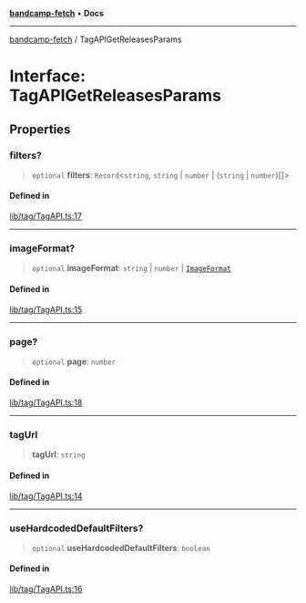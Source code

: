 [**bandcamp-fetch**](../README.md) • **Docs**

***

[bandcamp-fetch](../README.md) / TagAPIGetReleasesParams

# Interface: TagAPIGetReleasesParams

## Properties

### filters?

> `optional` **filters**: `Record`\<`string`, `string` \| `number` \| (`string` \| `number`)[]\>

#### Defined in

[lib/tag/TagAPI.ts:17](https://github.com/patrickkfkan/bandcamp-fetch/blob/e4cb82348d4aab387354625a2433077d57362f73/src/lib/tag/TagAPI.ts#L17)

***

### imageFormat?

> `optional` **imageFormat**: `string` \| `number` \| [`ImageFormat`](ImageFormat.md)

#### Defined in

[lib/tag/TagAPI.ts:15](https://github.com/patrickkfkan/bandcamp-fetch/blob/e4cb82348d4aab387354625a2433077d57362f73/src/lib/tag/TagAPI.ts#L15)

***

### page?

> `optional` **page**: `number`

#### Defined in

[lib/tag/TagAPI.ts:18](https://github.com/patrickkfkan/bandcamp-fetch/blob/e4cb82348d4aab387354625a2433077d57362f73/src/lib/tag/TagAPI.ts#L18)

***

### tagUrl

> **tagUrl**: `string`

#### Defined in

[lib/tag/TagAPI.ts:14](https://github.com/patrickkfkan/bandcamp-fetch/blob/e4cb82348d4aab387354625a2433077d57362f73/src/lib/tag/TagAPI.ts#L14)

***

### useHardcodedDefaultFilters?

> `optional` **useHardcodedDefaultFilters**: `boolean`

#### Defined in

[lib/tag/TagAPI.ts:16](https://github.com/patrickkfkan/bandcamp-fetch/blob/e4cb82348d4aab387354625a2433077d57362f73/src/lib/tag/TagAPI.ts#L16)
